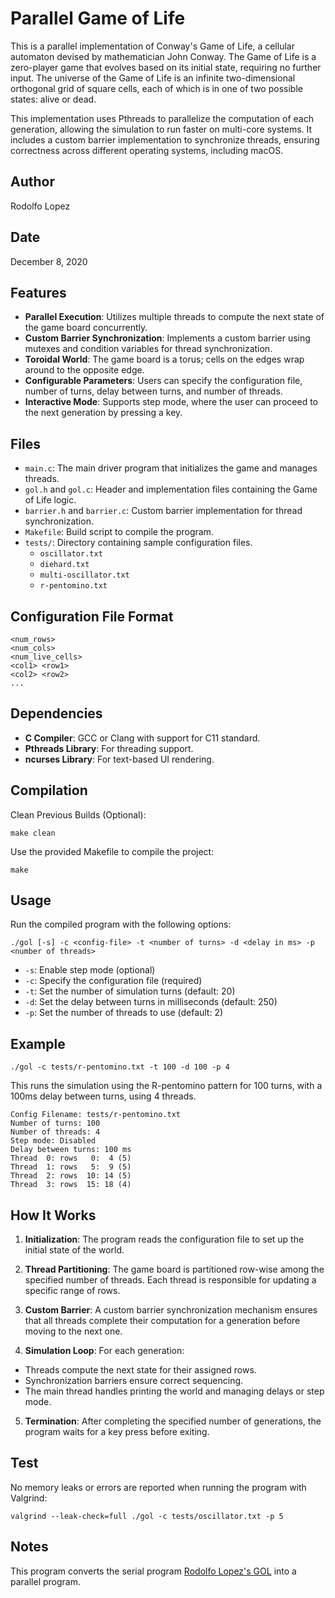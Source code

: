 # Parallel Game of Life

This is a parallel implementation of Conway's Game of Life, a cellular automaton devised by mathematician John Conway. The Game of Life is a zero-player game that evolves based on its initial state, requiring no further input. The universe of the Game of Life is an infinite two-dimensional orthogonal grid of square cells, each of which is in one of two possible states: alive or dead.

This implementation uses Pthreads to parallelize the computation of each generation, allowing the simulation to run faster on multi-core systems. It includes a custom barrier implementation to synchronize threads, ensuring correctness across different operating systems, including macOS.

## Author

Rodolfo Lopez

## Date

December 8, 2020

## Features

- **Parallel Execution**: Utilizes multiple threads to compute the next state of the game board concurrently.
- **Custom Barrier Synchronization**: Implements a custom barrier using mutexes and condition variables for thread synchronization.
- **Toroidal World**: The game board is a torus; cells on the edges wrap around to the opposite edge.
- **Configurable Parameters**: Users can specify the configuration file, number of turns, delay between turns, and number of threads.
- **Interactive Mode**: Supports step mode, where the user can proceed to the next generation by pressing a key.

## Files

- `main.c`: The main driver program that initializes the game and manages threads.
- `gol.h` and `gol.c`: Header and implementation files containing the Game of Life logic.
- `barrier.h` and `barrier.c`: Custom barrier implementation for thread synchronization.
- `Makefile`: Build script to compile the program.
- `tests/`: Directory containing sample configuration files.
  - `oscillator.txt`
  - `diehard.txt`
  - `multi-oscillator.txt`
  - `r-pentomino.txt`

## Configuration File Format

```
<num_rows>
<num_cols>
<num_live_cells>
<col1> <row1>
<col2> <row2>
...
```

## Dependencies

- **C Compiler**: GCC or Clang with support for C11 standard.
- **Pthreads Library**: For threading support.
- **ncurses Library**: For text-based UI rendering.

## Compilation

Clean Previous Builds (Optional):

```
make clean
```

Use the provided Makefile to compile the project:

```
make
```

## Usage

Run the compiled program with the following options:

```
./gol [-s] -c <config-file> -t <number of turns> -d <delay in ms> -p <number of threads>
```

- `-s`: Enable step mode (optional)
- `-c`: Specify the configuration file (required)
- `-t`: Set the number of simulation turns (default: 20)
- `-d`: Set the delay between turns in milliseconds (default: 250)
- `-p`: Set the number of threads to use (default: 2)

## Example

```
./gol -c tests/r-pentomino.txt -t 100 -d 100 -p 4
```

This runs the simulation using the R-pentomino pattern for 100 turns, with a 100ms delay between turns, using 4 threads.

```
Config Filename: tests/r-pentomino.txt
Number of turns: 100
Number of threads: 4
Step mode: Disabled
Delay between turns: 100 ms
Thread  0: rows   0:  4 (5)
Thread  1: rows   5:  9 (5)
Thread  2: rows  10: 14 (5)
Thread  3: rows  15: 18 (4)
```

## How It Works

1. **Initialization**: The program reads the configuration file to set up the initial state of the world.

2. **Thread Partitioning**: The game board is partitioned row-wise among the specified number of threads. Each thread is responsible for updating a specific range of rows.

3. **Custom Barrier**: A custom barrier synchronization mechanism ensures that all threads complete their computation for a generation before moving to the next one.

4. **Simulation Loop**: For each generation:

- Threads compute the next state for their assigned rows.
- Synchronization barriers ensure correct sequencing.
- The main thread handles printing the world and managing delays or step mode.

5. **Termination**: After completing the specified number of generations, the program waits for a key press before exiting.

## Test

No memory leaks or errors are reported when running the program with Valgrind:

```
valgrind --leak-check=full ./gol -c tests/oscillator.txt -p 5
```

## Notes

This program converts the serial program [Rodolfo Lopez's GOL](https://github.com/lopezrodolfo/GOL.git) into a parallel program.
